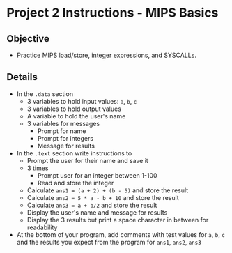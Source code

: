 # Project 2 Instructions - MIPS Basics

## Objective
* Practice MIPS load/store, integer expressions, and SYSCALLs.

## Details
* In the `.data` section
  *	3 variables to hold input values: `a`, `b`, `c`
  *	3 variables to hold output values
  *	A variable to hold the user's name
  *	3 variables for messages
    *	Prompt for name
    *	Prompt for integers
    *	Message for results
*	In the `.text` section write instructions to
	* Prompt the user for their name and save it
	* 3 times
		* Prompt user for an integer between 1-100 
		* Read and store the integer
	* Calculate `ans1 = (a + 2) + (b - 5)` and store the result
	* Calculate `ans2 = 5 * a - b + 10` and store the result
	* Calculate `ans3 = a + b/2` and store the result
	* Display the user's name and message for results
	* Display the 3 results but print a space character in between for readability
* At the bottom of your program, add comments with test values for `a`, `b`, `c` and the results you expect from the program for `ans1`, `ans2`, `ans3`
